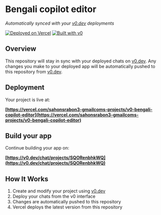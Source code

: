# Bengali copilot editor

*Automatically synced with your [v0.dev](https://v0.dev) deployments*

[![Deployed on Vercel](https://img.shields.io/badge/Deployed%20on-Vercel-black?style=for-the-badge&logo=vercel)](https://vercel.com/sahonsrabon3-gmailcoms-projects/v0-bengali-copilot-editor)
[![Built with v0](https://img.shields.io/badge/Built%20with-v0.dev-black?style=for-the-badge)](https://v0.dev/chat/projects/SQORenbhkWQ)

## Overview

This repository will stay in sync with your deployed chats on [v0.dev](https://v0.dev).
Any changes you make to your deployed app will be automatically pushed to this repository from [v0.dev](https://v0.dev).

## Deployment

Your project is live at:

**[https://vercel.com/sahonsrabon3-gmailcoms-projects/v0-bengali-copilot-editor](https://vercel.com/sahonsrabon3-gmailcoms-projects/v0-bengali-copilot-editor)**

## Build your app

Continue building your app on:

**[https://v0.dev/chat/projects/SQORenbhkWQ](https://v0.dev/chat/projects/SQORenbhkWQ)**

## How It Works

1. Create and modify your project using [v0.dev](https://v0.dev)
2. Deploy your chats from the v0 interface
3. Changes are automatically pushed to this repository
4. Vercel deploys the latest version from this repository
